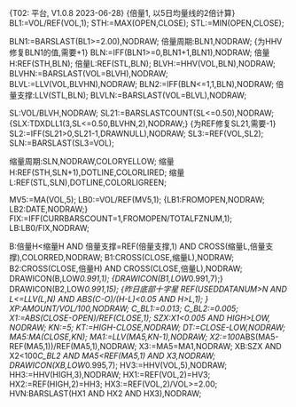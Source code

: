 {T02: 平台, V1.0.8 2023-06-28}
{倍量1, 以5日均量线的2倍计算}
BL1:=VOL/REF(VOL,1);
STH:=MAX(OPEN,CLOSE);
STL:=MIN(OPEN,CLOSE);

BLN1:=BARSLAST(BL1>=2.00),NODRAW;
倍量周期:BLN1,NODRAW;
{为HHV修复BLN1的值,需要+1}
BLN:=IFF(BLN1>=0,BLN1+1,BLN1),NODRAW;
倍量H:REF(STH,BLN);
倍量L:REF(STL,BLN);
BLVH:=HHV(VOL,BLN),NODRAW;
BLVHN:=BARSLAST(VOL=BLVH),NODRAW;
BLVL:=LLV(VOL,BLVHN),NODRAW;
BLN2:=IFF(BLN<=1,1,BLN),NODRAW;
倍量支撑:LLV(STL,BLN);
BLVLN:=BARSLAST(VOL=BLVL),NODRAW;

SL:VOL/BLVH,NODRAW;
SL21:=BARSLASTCOUNT(SL<=0.50),NODRAW;
{SLX:TDXDLL1(3,SL<=0.50,BLVHN,2),NODRAW;}
{为REF修复SL21,需要-1}
SL2:=IFF(SL21>0,SL21-1,DRAWNULL),NODRAW;
SL3:=REF(VOL,SL2);
SLN:=BARSLAST(SL3=VOL);

缩量周期:SLN,NODRAW,COLORYELLOW;
缩量H:REF(STH,SLN+1),DOTLINE,COLORLIRED;
缩量L:REF(STL,SLN),DOTLINE,COLORLIGREEN;

MV5:=MA(VOL,5);
LB0:=VOL/REF(MV5,1);
{LB1:FROMOPEN,NODRAW;
LB2:DATE,NODRAW;}
FIX:=IFF(CURRBARSCOUNT=1,FROMOPEN/TOTALFZNUM,1);
LB:LB0/FIX,NODRAW;

B:倍量H<缩量H AND 倍量支撑=REF(倍量支撑,1) AND CROSS(缩量L,倍量支撑),COLORRED,NODRAW;
B1:CROSS(CLOSE,缩量L),NODRAW;
B2:CROSS(CLOSE,倍量H) AND CROSS(CLOSE,倍量L),NODRAW;
DRAWICON(B,LOW*0.991,1);
{DRAWICON(B1,LOW*0.991,7);}
DRAWICON(B2,LOW*0.991,15);
{昨日底部十字星
REF(USEDDATANUM>N AND L<=LLV(L,N) AND ABS(C-O)/(H-L)<0.05 AND H>L,1);
}
XP:AMOUNT/VOL/100,NODRAW;
C_BL1:=0.013;
C_BL2:=0.005;
X1:=ABS(CLOSE-OPEN)/REF(CLOSE,1);
SZX:X1<0.005 AND HIGH>LOW, NODRAW;
KN:=5;
KT:=HIGH-CLOSE,NODRAW;
DT:=CLOSE-LOW,NODRAW;
MA5:MA(CLOSE,KN);
MA1:=LLV(MA5,KN-1),NODRAW;
X2:=100*ABS(MA5-REF(MA5,1))/REF(MA5,1),NODRAW;
X3:=MA5=MA1,NODRAW;
XB:SZX AND X2<100*C_BL2 AND MA5<REF(MA5,1) AND X3,NODRAW;
DRAWICON(XB,LOW*0.995,7);
HV3:=HHV(VOL,5),NODRAW;
HH3:=HHV(HIGH,3),NODRAW;
HX1:=REF(VOL,2)=HV3;
HX2:=REF(HIGH,2)=HH3;
HX3:=REF(VOL,2)/VOL>=2.00;
HVN:BARSLAST(HX1 AND HX2 AND HX3),NODRAW;
